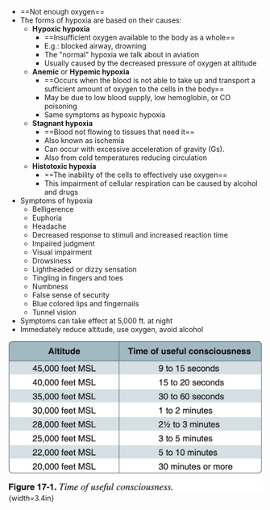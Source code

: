 * ==Not enough oxygen==
* The forms of hypoxia are based on their causes:
  * **Hypoxic hypoxia**
    * ==Insufficient oxygen available to the body as a whole==
    * E.g.: blocked airway, drowning
    * The "normal" hypoxia we talk about in aviation
    * Usually caused by the decreased pressure of oxygen at altitude
  * **Anemic** or **Hypemic hypoxia**
    * ==Occurs when the blood is not able to take up and transport a sufficient amount of oxygen to the cells in the body==
    * May be due to low blood supply, low hemoglobin, or CO poisoning
    * Same symptoms as hypoxic hypoxia
  * **Stagnant hypoxia**
    * ==Blood not flowing to tissues that need it==
    * Also known as ischemia
    * Can occur with excessive acceleration of gravity (Gs).
    * Also from cold temperatures reducing circulation
  * **Histotoxic hypoxia**
    * ==The inability of the cells to effectively use oxygen==
    * This impairment of cellular respiration can be caused by alcohol and drugs
* Symptoms of hypoxia
  * Belligerence
  * Euphoria
  * Headache
  * Decreased response to stimuli and increased reaction time
  * Impaired judgment
  * Visual impairment
  * Drowsiness
  * Lightheaded or dizzy sensation
  * Tingling in fingers and toes
  * Numbness
  * False sense of security
  * Blue colored lips and fingernails
  * Tunnel vision
* Symptoms can take effect at 5,000 ft. at night
* Immediately reduce altitude, use oxygen, avoid alcohol

![Time of useful consciousness. [FAA-H-8083-25B Pilot's Handbook of Aeronautical Knowledge](https://www.faa.gov/regulations_policies/handbooks_manuals/aviation/phak) [Chapter 17: Aeromedical Factors](https://www.faa.gov/sites/faa.gov/files/regulations_policies/handbooks_manuals/aviation/phak/19_phak_ch17.pdf) Figure 17-1](./img/time-of-useful-consciousness-phak.png){width=3.4in}
